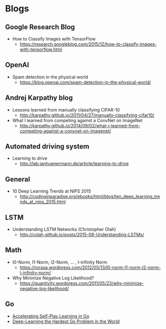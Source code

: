 # Blogs
## Google Research Blog
* How to Classify Images with TensorFlow
  * https://research.googleblog.com/2015/12/how-to-classify-images-with-tensorflow.html

## OpenAI
* Spam detection in the physical world
  * https://blog.openai.com/spam-detection-in-the-physical-world/

## Andrej Karpathy blog
* Lessons learned from manually classifying CIFAR-10
  * http://karpathy.github.io/2011/04/27/manually-classifying-cifar10/
* What I learned from competing against a ConvNet on ImageNet
  * http://karpathy.github.io/2014/09/02/what-i-learned-from-competing-against-a-convnet-on-imagenet/

## Automated driving system
* Learning to drive
  * http://lab.janhuenermann.de/article/learning-to-drive

## General
* 10 Deep Learning Trends at NIPS 2015
  * http://codinginparadise.org/ebooks/html/blog/ten_deep_learning_trends_at_nips_2015.html

## LSTM
* Understanding LSTM Networks (Christopher Olah)
  * http://colah.github.io/posts/2015-08-Understanding-LSTMs/

## Math
* l0-Norm, l1-Norm, l2-Norm, … , l-infinity Norm
  * https://rorasa.wordpress.com/2012/05/13/l0-norm-l1-norm-l2-norm-l-infinity-norm/
* Why Minimize Negative Log Likelihood?
  * https://quantivity.wordpress.com/2011/05/23/why-minimize-negative-log-likelihood/

## Go
* [Accelerating Self-Play Learning in Go](https://blog.janestreet.com/accelerating-self-play-learning-in-go/)
* [Deep-Learning the Hardest Go Problem in the World](https://blog.janestreet.com/deep-learning-the-hardest-go-problem-in-the-world/)
